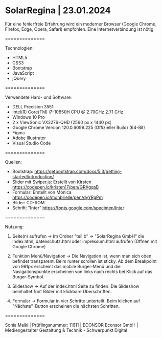 # SolarRegina | 23.01.2024

Für eine fehlerfreie Erfahrung wird ein moderner Browser (Google Chrome, Firefox, Edge, Opera, Safari) empfohlen. Eine Internetverbindung ist nötig. 

==============

Technologien:

- HTML5
- CSS3
- Bootstrap
- JavaScript
- jQuery

==============

Verwendete Hard- und Software:

- DELL Precision 3551
- Intel(R) Core(TM) i7-10850H CPU @ 2.70GHz 2.71 GHz
- Windows 10 Pro
- 2 x ViewSonic VX3276-QHD (2560 px x 1440 px)
- Google Chrome Version 120.0.6099.225 (Offizieller Build) (64-Bit)
- Figma
- Adobe Illustrator 
- Visual Studio Code

==============

Quellen:

- Bootstrap: https://getbootstrap.com/docs/5.3/getting-started/introduction/
- Slider mit Swiper.js: Erstellt von Kirsten https://codepen.io/kristen17/pen/GRXgqaB
- Formular: Erstellt von Monica https://codepen.io/monbrielle/pen/dyYRgPm
- Bilder: CD-ROM
- Schrift: "Inter" https://fonts.google.com/specimen/Inter

==============

Nutzung:

1. Seite(n) aufrufen
-> Im Ordner "teil b" -> "SolarRegina GmbH" die index.html, datenschutz.html oder impressum.html aufrufen (Öffnen mit Google Chrome)

2. Funktion Menü/Navigation
-> Die Navigation ist, wenn man sich oben befindet transparent. Beim runter scrollen ist sticky. 
Ab dem Breakpoint von 991px erscheint das mobile Burger-Menü und die Navigationspunkte erscheinen von links nach rechts bei Klick auf das Burger-Symbol.

3. Slideshow
-> Auf der index.html Seite zu finden. Die Slideshow beinhaltet fünf Bilder mit klickbare Überschriften.

4. Formular
-> Formular in vier Schritte unterteilt. Beim klicken auf "Nächste"-Button erscheinen die nächsten Schritten. 

==============

Sonia Malki | Prüflingsnummer: 11611 | ECONSOR Econsor GmbH | Mediengestalter Gestaltung & Technik - Schwerpunkt Digital